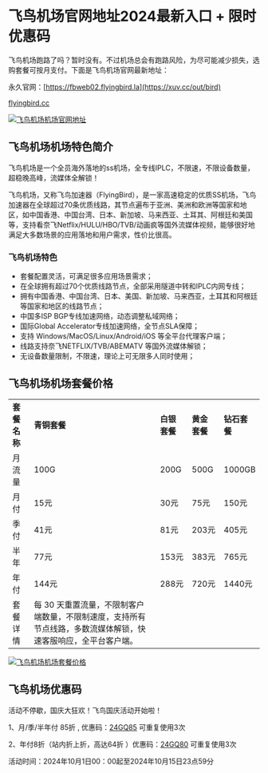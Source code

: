 # 飞鸟机场官网地址2024最新入口 + 限时优惠码

飞鸟机场跑路了吗？暂时没有。不过机场总会有跑路风险，为尽可能减少损失，选购套餐可按月支付。下面是飞鸟机场官网最新地址：

永久官网：[https://fbweb02.flyingbird.la](https://xuv.cc/out/bird)

[flyingbird.cc](https://fbinv02.fbaff.cc/auth/register?code=xMqvfNBk)

[![飞鸟机场机场官网地址](byg_20240929_095829.png)](https://xuv.cc/out/bird)

## 飞鸟机场机场特色简介

飞鸟机场是一个全员海外落地的ss机场，全专线IPLC，不限速，不限设备数量，超稳晚高峰，流媒体全解锁！

飞鸟机场，又称飞鸟加速器（FlyingBird），是一家高速稳定的优质SS机场，飞鸟加速器在全球超过70条优质线路，其节点遍布于亚洲、美洲和欧洲等国家和地区，如中国香港、中国台湾、日本、新加坡、马来西亚、土耳其、阿根廷和美国等，支持看奈飞Netflix/HULU/HBO/TVB/动画疯等国外流媒体视频，能够很好地满足大多数场景的应用落地和用户需求，性价比很高。

### 飞鸟机场特色

<ul>
	<li>套餐配置灵活，可满足很多应用场景需求；</li>
	<li>在全球拥有超过70个优质线路节点，全部采用隧道中转和IPLC内网专线；</li>
	<li>拥有中国香港、中国台湾、日本、美国、新加坡、马来西亚，土耳其和阿根廷等国家和地区的线路节点；</li>
	<li>中国多ISP BGP专线加速网络，动态调整私域网络；</li>
	<li>国际Global Accelerator专线加速网络，全节点SLA保障；</li>
	<li>支持 Windows/MacOS/Linux/Android/iOS 等全平台代理客户端；</li>
	<li>线路支持奈飞NETFLIX/TVB/ABEMATV 等国外流媒体解锁；</li>
	<li>无设备数量限制，不限速，理论上可无限多人同时使用；</li>
</ul>

## 飞鸟机场机场套餐价格

<table>
    <tbody>
        <tr>
            <td>
                <strong>套餐名称</strong>
            </td>
            <td>
                <strong>青铜套餐</strong>
            </td>
            <td>
                <strong>白银套餐</strong>
            </td>
            <td>
                <strong>黄金套餐</strong>
            </td>
            <td>
                <strong>钻石套餐</strong>
            </td>
        </tr>
        <tr>
            <td>月流量</td>
            <td>100G</td>
            <td>200G</td>
            <td>500G</td>
            <td>1000GB</td>
        </tr>
        <tr>
            <td>月付</td>
            <td>15元</td>
            <td>30元</td>
            <td>75元</td>
            <td>150元</td>
        </tr>
        <tr>
            <td>季付</td>
            <td>41元</td>
            <td>81元</td>
            <td>203元</td>
            <td>405元</td>
        </tr>
        <tr>
            <td>半年</td>
            <td>77元</td>
            <td>153元</td>
            <td>383元</td>
            <td>765元</td>
        </tr>
        <tr>
            <td>年付</td>
            <td>144元</td>
            <td>288元</td>
            <td>720元</td>
            <td>1440元</td>
        </tr>
        <tr>
            <td>套餐详情</td>
            <td style="text-align: left; colspan=" 4">每 30 天重置流量，不限制客户端数量，不限制速度，支持所有节点线路，多数流媒体解锁，快速客服响应，全平台客户端。</td>
        </tr>
    </tbody>
</table>

[![飞鸟机场机场套餐价格](byg_20240929_100011.png)](https://xuv.cc/out/bird)

## 飞鸟机场优惠码

活动不停歇，国庆大狂欢！飞鸟国庆活动开始啦！

1、月/季/半年付 85折 , 优惠码：[24GQ85](https://xuv.cc/out/bird)  可重复使用3次

2、年付8折（站内折上折，高达64折 ）优惠码：[24GQ80](https://xuv.cc/out/bird) 可重复使用3次

活动时间：2024年10月1日00：00起至2024年10月15日23点59分
